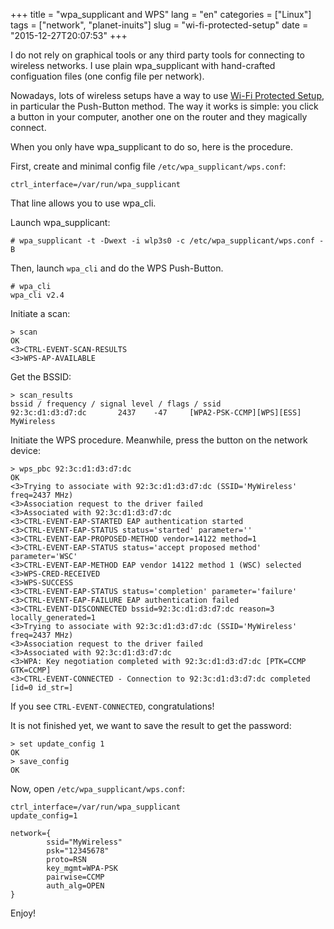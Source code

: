 +++
title = "wpa_supplicant and WPS"
lang = "en"
categories = ["Linux"]
tags = ["network", "planet-inuits"]
slug = "wi-fi-protected-setup"
date = "2015-12-27T20:07:53"
+++

I do not rely on graphical tools or any third party tools for connecting to
wireless networks. I use plain wpa_supplicant with hand-crafted configuation
files (one config file per network).

Nowadays, lots of wireless setups have a way to use [Wi-Fi Protected
Setup][wps], in particular the Push-Button method. The way it works is simple:
you click a button in your computer, another one on the router and they
magically connect.

When you only have wpa_supplicant to do so, here is the procedure.

First, create and minimal config file `/etc/wpa_supplicant/wps.conf`:

```
ctrl_interface=/var/run/wpa_supplicant
```

That line allows you to use wpa_cli.

Launch wpa_supplicant:

```
# wpa_supplicant -t -Dwext -i wlp3s0 -c /etc/wpa_supplicant/wps.conf -B
```

Then, launch `wpa_cli` and do the WPS Push-Button.

```
# wpa_cli
wpa_cli v2.4
```

Initiate a scan:
```
> scan
OK
<3>CTRL-EVENT-SCAN-RESULTS
<3>WPS-AP-AVAILABLE
```

Get the BSSID:
```
> scan_results
bssid / frequency / signal level / flags / ssid
92:3c:d1:d3:d7:dc       2437    -47     [WPA2-PSK-CCMP][WPS][ESS]       MyWireless
```

Initiate the WPS procedure. Meanwhile, press the button on the network device:
```
> wps_pbc 92:3c:d1:d3:d7:dc
OK
<3>Trying to associate with 92:3c:d1:d3:d7:dc (SSID='MyWireless' freq=2437 MHz)
<3>Association request to the driver failed
<3>Associated with 92:3c:d1:d3:d7:dc
<3>CTRL-EVENT-EAP-STARTED EAP authentication started
<3>CTRL-EVENT-EAP-STATUS status='started' parameter=''
<3>CTRL-EVENT-EAP-PROPOSED-METHOD vendor=14122 method=1
<3>CTRL-EVENT-EAP-STATUS status='accept proposed method' parameter='WSC'
<3>CTRL-EVENT-EAP-METHOD EAP vendor 14122 method 1 (WSC) selected
<3>WPS-CRED-RECEIVED
<3>WPS-SUCCESS
<3>CTRL-EVENT-EAP-STATUS status='completion' parameter='failure'
<3>CTRL-EVENT-EAP-FAILURE EAP authentication failed
<3>CTRL-EVENT-DISCONNECTED bssid=92:3c:d1:d3:d7:dc reason=3 locally_generated=1
<3>Trying to associate with 92:3c:d1:d3:d7:dc (SSID='MyWireless' freq=2437 MHz)
<3>Association request to the driver failed
<3>Associated with 92:3c:d1:d3:d7:dc
<3>WPA: Key negotiation completed with 92:3c:d1:d3:d7:dc [PTK=CCMP GTK=CCMP]
<3>CTRL-EVENT-CONNECTED - Connection to 92:3c:d1:d3:d7:dc completed [id=0 id_str=]
```

If you see `CTRL-EVENT-CONNECTED`, congratulations!

It is not finished yet, we want to save the result to get the password:

```
> set update_config 1
OK
> save_config
OK
```

Now, open `/etc/wpa_supplicant/wps.conf`:

```
ctrl_interface=/var/run/wpa_supplicant
update_config=1

network={
        ssid="MyWireless"
        psk="12345678"
        proto=RSN
        key_mgmt=WPA-PSK
        pairwise=CCMP
        auth_alg=OPEN
}
```


Enjoy!

[wps]:https://en.wikipedia.org/wiki/Wi-Fi_Protected_Setup
